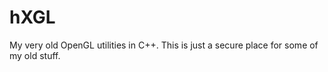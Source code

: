 hXGL
=========

My very old OpenGL utilities in C++. This is just a secure place for some of my old stuff.